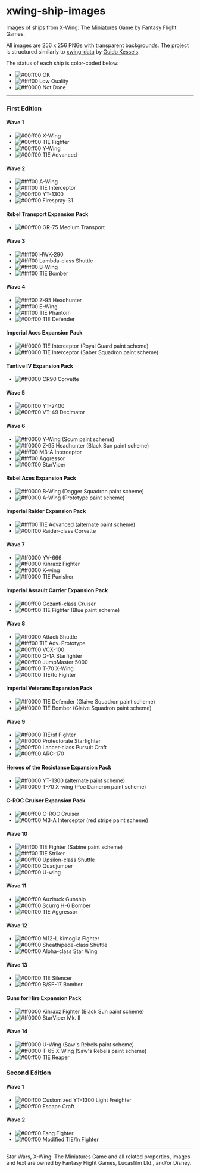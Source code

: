 # xwing-ship-images
Images of ships from X-Wing: The Miniatures Game by Fantasy Flight Games.

All images are 256 x 256 PNGs with transparent backgrounds. The project is structured similarly to [xwing-data](https://github.com/guidokessels/xwing-data) by [Guido Kessels](https://github.com/guidokessels).

The status of each ship is color-coded below:

* ![#00ff00](https://placehold.it/15/00ff00/000000?text=+) OK
* ![#ffff00](https://placehold.it/15/ffff00/000000?text=+) Low Quality
* ![#ff0000](https://placehold.it/15/ff0000/000000?text=+) Not Done

---

### First Edition

#### Wave 1

* ![#00ff00](https://placehold.it/15/00ff00/000000?text=+) X-Wing
* ![#00ff00](https://placehold.it/15/00ff00/000000?text=+) TIE Fighter
* ![#00ff00](https://placehold.it/15/00ff00/000000?text=+) Y-Wing
* ![#00ff00](https://placehold.it/15/00ff00/000000?text=+) TIE Advanced

#### Wave 2

* ![#ffff00](https://placehold.it/15/ffff00/000000?text=+) A-Wing
* ![#ffff00](https://placehold.it/15/ffff00/000000?text=+) TIE Interceptor
* ![#00ff00](https://placehold.it/15/00ff00/000000?text=+) YT-1300
* ![#00ff00](https://placehold.it/15/00ff00/000000?text=+) Firespray-31

#### Rebel Transport Expansion Pack

* ![#00ff00](https://placehold.it/15/00ff00/000000?text=+) GR-75 Medium Transport

#### Wave 3

* ![#ffff00](https://placehold.it/15/ffff00/000000?text=+) HWK-290
* ![#ffff00](https://placehold.it/15/ffff00/000000?text=+) Lambda-class Shuttle
* ![#ffff00](https://placehold.it/15/ffff00/000000?text=+) B-Wing
* ![#ffff00](https://placehold.it/15/ffff00/000000?text=+) TIE Bomber

#### Wave 4

* ![#ffff00](https://placehold.it/15/ffff00/000000?text=+) Z-95 Headhunter
* ![#ffff00](https://placehold.it/15/ffff00/000000?text=+) E-Wing
* ![#ffff00](https://placehold.it/15/ffff00/000000?text=+) TIE Phantom
* ![#00ff00](https://placehold.it/15/00ff00/000000?text=+) TIE Defender

#### Imperial Aces Expansion Pack

* ![#ff0000](https://placehold.it/15/ff0000/000000?text=+) TIE Interceptor (Royal Guard paint scheme)
* ![#ff0000](https://placehold.it/15/ff0000/000000?text=+) TIE Interceptor (Saber Squadron paint scheme)

#### Tantive IV Expansion Pack

* ![#ff0000](https://placehold.it/15/ff0000/000000?text=+) CR90 Corvette

#### Wave 5

* ![#00ff00](https://placehold.it/15/00ff00/000000?text=+) YT-2400
* ![#00ff00](https://placehold.it/15/00ff00/000000?text=+) VT-49 Decimator

#### Wave 6

* ![#ff0000](https://placehold.it/15/ff0000/000000?text=+) Y-Wing (Scum paint scheme)
* ![#ff0000](https://placehold.it/15/ff0000/000000?text=+) Z-95 Headhunter (Black Sun paint scheme)
* ![#ffff00](https://placehold.it/15/ffff00/000000?text=+) M3-A Interceptor
* ![#ffff00](https://placehold.it/15/ffff00/000000?text=+) Aggressor
* ![#00ff00](https://placehold.it/15/00ff00/000000?text=+) StarViper

#### Rebel Aces Expansion Pack

* ![#ff0000](https://placehold.it/15/ff0000/000000?text=+) B-Wing (Dagger Squadron paint scheme)
* ![#ff0000](https://placehold.it/15/ff0000/000000?text=+) A-Wing (Prototype paint scheme)

#### Imperial Raider Expansion Pack

* ![#ffff00](https://placehold.it/15/ffff00/000000?text=+) TIE Advanced (alternate paint scheme)
* ![#00ff00](https://placehold.it/15/00ff00/000000?text=+) Raider-class Corvette

#### Wave 7

* ![#ff0000](https://placehold.it/15/ff0000/000000?text=+) YV-666
* ![#ff0000](https://placehold.it/15/ff0000/000000?text=+) Kihraxz Fighter
* ![#ff0000](https://placehold.it/15/ff0000/000000?text=+) K-wing
* ![#ff0000](https://placehold.it/15/ff0000/000000?text=+) TIE Punisher

#### Imperial Assault Carrier Expansion Pack

* ![#00ff00](https://placehold.it/15/00ff00/000000?text=+) Gozanti-class Cruiser
* ![#00ff00](https://placehold.it/15/00ff00/000000?text=+) TIE Fighter (Blue paint scheme)

#### Wave 8

* ![#ff0000](https://placehold.it/15/ff0000/000000?text=+) Attack Shuttle
* ![#ffff00](https://placehold.it/15/ffff00/000000?text=+) TIE Adv. Prototype
* ![#00ff00](https://placehold.it/15/00ff00/000000?text=+) VCX-100
* ![#00ff00](https://placehold.it/15/00ff00/000000?text=+) G-1A Starfighter
* ![#00ff00](https://placehold.it/15/00ff00/000000?text=+) JumpMaster 5000
* ![#00ff00](https://placehold.it/15/00ff00/000000?text=+) T-70 X-Wing
* ![#00ff00](https://placehold.it/15/00ff00/000000?text=+) TIE/fo Fighter

#### Imperial Veterans Expansion Pack

* ![#ff0000](https://placehold.it/15/ff0000/000000?text=+) TIE Defender (Glaive Squadron paint scheme)
* ![#ff0000](https://placehold.it/15/ff0000/000000?text=+) TIE Bomber (Glaive Squadron paint scheme)

#### Wave 9

* ![#ff0000](https://placehold.it/15/ff0000/000000?text=+) TIE/sf Fighter
* ![#ff0000](https://placehold.it/15/ff0000/000000?text=+) Protectorate Starfighter
* ![#00ff00](https://placehold.it/15/00ff00/000000?text=+) Lancer-class Pursuit Craft
* ![#00ff00](https://placehold.it/15/00ff00/000000?text=+) ARC-170

#### Heroes of the Resistance Expansion Pack

* ![#ff0000](https://placehold.it/15/ff0000/000000?text=+) YT-1300 (alternate paint scheme)
* ![#ff0000](https://placehold.it/15/ff0000/000000?text=+) T-70 X-wing (Poe Dameron paint scheme)

#### C-ROC Cruiser Expansion Pack

* ![#00ff00](https://placehold.it/15/00ff00/000000?text=+) C-ROC Cruiser
* ![#00ff00](https://placehold.it/15/00ff00/000000?text=+) M3-A Interceptor (red stripe paint scheme)

#### Wave 10

* ![#ffff00](https://placehold.it/15/ffff00/000000?text=+) TIE Fighter (Sabine paint scheme)
* ![#ffff00](https://placehold.it/15/ffff00/000000?text=+) TIE Striker
* ![#00ff00](https://placehold.it/15/00ff00/000000?text=+) Upsilon-class Shuttle
* ![#00ff00](https://placehold.it/15/00ff00/000000?text=+) Quadjumper
* ![#00ff00](https://placehold.it/15/00ff00/000000?text=+) U-wing

#### Wave 11

* ![#00ff00](https://placehold.it/15/00ff00/000000?text=+) Auzituck Gunship
* ![#00ff00](https://placehold.it/15/00ff00/000000?text=+) Scurrg H-6 Bomber
* ![#00ff00](https://placehold.it/15/00ff00/000000?text=+) TIE Aggressor

#### Wave 12

* ![#00ff00](https://placehold.it/15/00ff00/000000?text=+) M12-L Kimogila Fighter
* ![#00ff00](https://placehold.it/15/00ff00/000000?text=+) Sheathipede-class Shuttle
* ![#00ff00](https://placehold.it/15/00ff00/000000?text=+) Alpha-class Star Wing

#### Wave 13

* ![#00ff00](https://placehold.it/15/00ff00/000000?text=+) TIE Silencer
* ![#00ff00](https://placehold.it/15/00ff00/000000?text=+) B/SF-17 Bomber

#### Guns for Hire Expansion Pack

* ![#ff0000](https://placehold.it/15/ff0000/000000?text=+) Kihraxz Fighter (Black Sun paint scheme)
* ![#ff0000](https://placehold.it/15/ff0000/000000?text=+) StarViper Mk. II

#### Wave 14

* ![#ff0000](https://placehold.it/15/ff0000/000000?text=+) U-Wing (Saw's Rebels paint scheme)
* ![#ff0000](https://placehold.it/15/ff0000/000000?text=+) T-65 X-Wing (Saw's Rebels paint scheme)
* ![#00ff00](https://placehold.it/15/00ff00/000000?text=+) TIE Reaper

### Second Edition

#### Wave 1

* ![#00ff00](https://placehold.it/15/00ff00/000000?text=+) Customized YT-1300 Light Freighter
* ![#00ff00](https://placehold.it/15/00ff00/000000?text=+) Escape Craft

#### Wave 2

* ![#00ff00](https://placehold.it/15/00ff00/000000?text=+) Fang Fighter
* ![#00ff00](https://placehold.it/15/00ff00/000000?text=+) Modified TIE/ln Fighter

---

Star Wars, X-Wing: The Miniatures Game and all related properties, images and text are owned by Fantasy Flight Games, Lucasfilm Ltd., and/or Disney.

